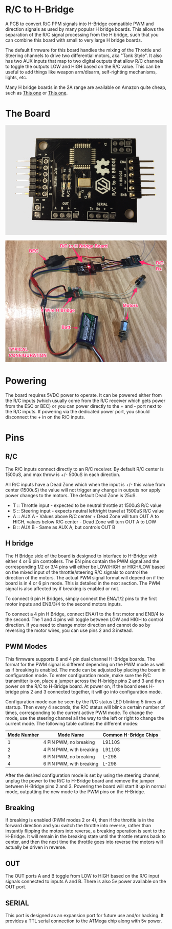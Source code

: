 # R/C to H-Bridge

A PCB to convert R/C PPM signals into H-Bridge compatible PWM and direction signals as used by many popular H bridge boards. This allows
the separation of the R/C signal processing from the H bridge, such that you can combine this board with small to very large H bridge
boards.

The default firmware for this board handles the mixing of the Throttle and Steering channels to drive two differential motors, aka "Tank Style". It also has two AUX inputs that map to two digital outputs that allow R/C channels to toggle the outputs LOW and HIGH based on the R/C value. This can be useful to add things like weapon arm/disarm, self-righting mechanisms, lights, etc.

Many H bridge boards in the 2A range are available on Amazon quite cheap, such as [This one](https://www.amazon.com/dp/B01CC8XI60) or
[This one](https://www.amazon.com/L9110S-Stepper-Driver-Atomic-Market/dp/B01ACIALJ4).

# The Board

![PCB](rc_to_hbridge_v2.png)

![Typical Configuration](rc_to_hbridge_system.png)

# Powering

The board requires 5VDC power to operate. It can be powered either from the R/C inputs (which usually come from the R/C receiver which
  gets power from the ESC or BEC) or you can power directly to the + and - port next to the R/C inputs. If powering via the dedicated
  power port, you should disconnect the + in on the R/C inputs.

# Pins

## R/C

The R/C inputs connect directly to an R/C receiver. By default R/C center is 1500uS, and max throw is +/- 500uS in each direction.

All R/C inputs have a Dead Zone which when the input is +/- this value from center (1500uS) the value will not trigger any
change in outputs nor apply power changes to the motors. The default Dead Zone is 25uS.

* T :: Throttle input - expected to be neutral throttle at 1500uS R/C value
* S :: Steering input - expects neutral left/right travel at 1500uS R/C value
* A :: AUX A - Values above R/C center + Dead Zone will turn OUT A to HIGH, values below R/C center - Dead Zone will turn OUT A to LOW
* B :: AUX B - Same as AUX A, but controls OUT B


## H bridge

The H Bridge side of the board is designed to interface to H-Bridge with either 4 or 6 pin controllers. The EN pins contain
the PWM signal and the corresponding 1/2 or 3/4 pins will either be LOW/HIGH or HIGH/LOW based on the mixed input of the
throttle/steering R/C signals to control the direction of the motors. The actual PWM signal format will depend on if the
board is in 4 or 6 pin mode. This is detailed in the next section. The PWM signal is also affected by if breaking is enabled
or not.

To connect 6 pin H Bridges, simply connect the ENA/1/2 pins to the first motor inputs and ENB/3/4 to the second motors inputs.

To connect a 4 pin H Bridge, connect ENA/1 to the first motor and ENB/4 to the second. The 1 and 4 pins will toggle between
LOW and HIGH to control direction. If you need to change motor direction and cannot do so by reversing the motor wires, you
can use pins 2 and 3 instead.


## PWM Modes

This firmware supports 6 and 4 pin dual channel H-Bridge boards. The format for the PWM signal is different depending on
the PWM mode as well as if breaking is enabled. The mode can be adjusted by placing the board in configuration mode. To
enter configuration mode, make sure the R/C transmitter is on, place a jumper across the H-bridge pins 2 and 3 and then
power on the R/C to H-Bridge board. At power on, if the board sees H-bridge pins 2 and 3 connected together,
it will go into configuration mode.

Configuration mode can be seen by the R/C status LED blinking 5 times at startup. Then every 4 seconds, the R/C status
will blink a certain number of times, corresponding to the current active PWM mode. To change the mode, use the steering
channel all the way to the left or right to change the current mode. The following table outlines the different modes:

| Mode Number   | Mode Name                 | Common H-Bridge Chips |
| ------------- | ------------------------- | --------------------- |
| 1             | 4 PIN PWM, no breaking    | L9110S                |
| 2             | 4 PIN PWM, with breaking  | L9110S                |
| 3             | 6 PIN PWM, no breaking    | L-298                 |
| 4             | 6 PIN PWM, with breaking  | L-298                 |

After the desired configuration mode is set by using the steering channel, unplug the power to the R/C to H-Bridge board
and remove the jumper between H-Bridge pins 2 and 3. Powering the board will start it up in normal mode, outputting the
new mode to the PWM pins on the H-Bridge.


## Breaking

If breaking is enabled (PWM modes 2 or 4), then if the throttle is in the forward direction and you switch the throttle into
reverse, rather than instantly flipping the motors into reverse, a breaking operation is sent to the H-Bridge. It will remain
in the breaking state until the throttle returns back to center, and then the next time the throttle goes into reverse the
motors will actually be driven in reverse.


## OUT

The OUT ports A and B toggle from LOW to HIGH based on the R/C input signals connected to inputs A and B. There is also
5v power available on the OUT port.


## SERIAL

This port is designed as an expansion port for future use and/or hacking. It provides a TTL serial connection to the ATMega
chip along with 5v power.
